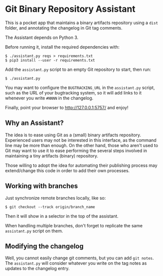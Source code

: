 # Git Binary Repository Assistant

This is a pocket app that maintains a binary artifacts repository using a
`dist` folder, and annotating the changelog in Git tag comments.

The Assistant depends on Python 3.

Before running it, install the required dependencies with:

    $ ./assistant.py reqs > requirements.txt
    $ pip3 install --user -r requirements.txt

Add the `assistant.py` script to an empty Git repository to start, then run:

    $ ./assistant.py

You may want to configure the `BUGTRACKING_URL` in the `assistant.py` script,
such as the URL of your bugtracking system, so it will add links to it whenever
you write `#NNNN` in the changelog.

Finally, point your browser to http://127.0.0.1:5757/ and enjoy!


## Why an Assistant?

The idea is to ease using Git as a (small) binary artifacts repository.
Experienced users may not be interested in this interface, as the command line
may be more than enough. On the other hand, those who aren't used to Git may
want to use it to ease performing the several steps involved in maintaining a
tiny artifacts (binary) repository.

Those willing to adopt the idea for automating their publishing process may
extend/change this code in order to add their own processes.


## Working with branches

Just synchronize remote branches locally, like so:

    $ git checkout --track origin/branch_name

Then it will show in a selector in the top of the assistant.

When handling multiple branches, don't forget to replicate the same
`assistant.py` script on them.


## Modifying the changelog

Well, you cannot easily change git comments, but you can add `git notes`. The
`assistant.py` will consider whatever you write on the tag notes as updates to
the changelog entry.

